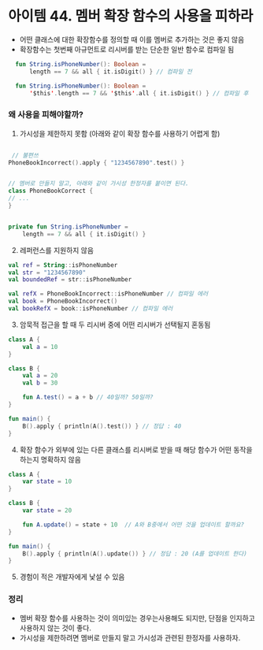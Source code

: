 # 아이템 44. 멤버 확장 함수의 사용을 피하라
* 어떤 클래스에 대한 확장함수를 정의할 때 이를 멤버로 추가하는 것은 좋지 않음
* 확장함수는 첫번째 아규먼트로 리시버를 받는 단순한 일반 함수로 컴파일 됨

~~~kotlin
  fun String.isPhoneNumber(): Boolean = 
	  length == 7 && all { it.isDigit() } // 컴파일 전

  fun String.isPhoneNumber(): Boolean = 
	  '$this'.length == 7 && '$this'.all { it.isDigit() } // 컴파일 후
~~~

### 왜 사용을 피해야할까?

1. 가시성을 제한하지 못함 (아래와 같이 확장 함수를 사용하기 어렵게 함)

~~~kotlin

 // 불편쓰
PhoneBookIncorrect().apply { "1234567890".test() }


// 멤버로 만들지 말고, 아래와 같이 가시성 한정자를 붙이면 된다.
class PhoneBookCorrect {
// ...
} 


private fun String.isPhoneNumber = 
	length == 7 && all { it.isDigit() }
~~~

2. 레퍼런스를 지원하지 않음

~~~kotlin
val ref = String::isPhoneNumber
val str = "1234567890"
val boundedRef = str::isPhoneNumber

val refX = PhoneBookIncorrect::isPhoneNumber // 컴파일 에러
val book = PhoneBookIncorrect() 
val bookRefX = book::isPhoneNumber // 컴파일 에러 
~~~


3. 암묵적 접근을 할 때 두 리시버 중에 어떤 리시버가 선택될지 혼동됨

~~~kotlin
class A {
	val a = 10
}

class B {
	val a = 20
	val b = 30

	fun A.test() = a + b // 40일까? 50일까?
}

fun main() {    
	B().apply { println(A().test()) } // 정답 : 40
}
~~~

4. 확장 함수가 외부에 있는 다른 클래스를 리시버로 받을 때 해당 함수가 어떤 동작을 하는지 명확하지 않음
~~~kotlin
class A {
	var state = 10
}

class B {
	var state = 20

	fun A.update() = state + 10  // A와 B중에서 어떤 것을 업데이트 할까요?
}

fun main() { 
	B().apply { println(A().update()) } // 정답 : 20 (A를 업데이트 한다)
}
~~~

5. 경험이 적은 개발자에게 낯설 수 있음

### 정리
* 멤버 확장 함수를 사용하는 것이 의미있는 경우는사용해도 되지만, 단점을 인지하고 사용하지 않는 것이 좋다.
* 가시성을 제한하려면 멤버로 만들지 말고 가시성과 관련된 한정자를 사용하자.